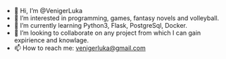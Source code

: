 - 👋 Hi, I’m @VenigerLuka
- 👀 I’m interested in programming, games, fantasy novels and volleyball.
- 🌱 I’m currently learning Python3, Flask, PostgreSql, Docker.
- 💞️ I’m looking to collaborate on any project from which I can gain expirience and knowlage.
- 📫 How to reach me: venigerluka@gmail.com

<!---
VenigerLuka/VenigerLuka is a ✨ special ✨ repository because its `README.md` (this file) appears on your GitHub profile.
You can click the Preview link to take a look at your changes.
--->
